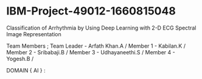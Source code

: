 # IBM-Project-49012-1660815048
Classification of Arrhythmia by Using Deep Learning with 2-D ECG Spectral Image Representation

Team Members ;
Team Leader - Arfath Khan.A /
Member 1 - Kabilan.K /
Member 2 - Sribabaji.B /
Member 3 - Udhayaneethi.S /
Member 4 - Yogesh.B /

DOMAIN { AI } :
